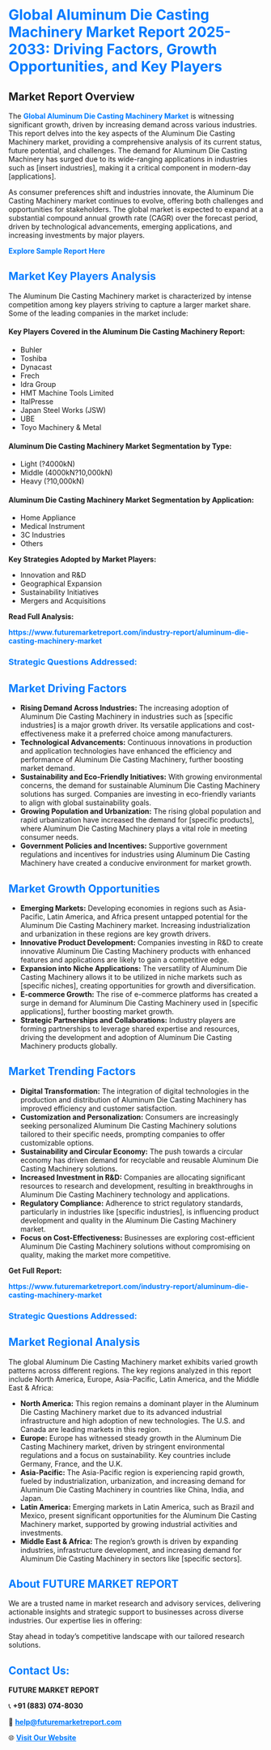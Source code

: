 <h1 style="color: #007BFF;">Global Aluminum Die Casting Machinery Market Report 2025-2033: Driving Factors, Growth Opportunities, and Key Players</h1>

<section id="overview">
<h2>Market Report Overview</h2>
<p>The <a href="https://www.futuremarketreport.com/industry-report/aluminum-die-casting-machinery-market" style="color: #007BFF; text-decoration: none;"><strong>Global Aluminum Die Casting Machinery Market</strong></a> is witnessing significant growth, driven by increasing demand across various industries. This report delves into the key aspects of the Aluminum Die Casting Machinery market, providing a comprehensive analysis of its current status, future potential, and challenges. The demand for Aluminum Die Casting Machinery has surged due to its wide-ranging applications in industries such as [insert industries], making it a critical component in modern-day [applications].</p>
<p>As consumer preferences shift and industries innovate, the Aluminum Die Casting Machinery market continues to evolve, offering both challenges and opportunities for stakeholders. The global market is expected to expand at a substantial compound annual growth rate (CAGR) over the forecast period, driven by technological advancements, emerging applications, and increasing investments by major players.</p>
</section>

<section id="overview">
<p><a href="https://www.futuremarketreport.com/request-sample/reportId=96540" style="color: #007BFF; text-decoration: none;"><strong>Explore Sample Report Here</strong></a></p>
</section>

<section id="key-players">
<h2 style="color: #007BFF;">Market Key Players Analysis</h2>
<p>The Aluminum Die Casting Machinery market is characterized by intense competition among key players striving to capture a larger market share. Some of the leading companies in the market include:</p>
<h4>Key Players Covered in the Aluminum Die Casting Machinery Report:</h4>
<ul><li>Buhler</li><li>Toshiba</li><li>Dynacast</li><li>Frech</li><li>Idra Group</li><li>HMT Machine Tools Limited</li><li>ItalPresse</li><li>Japan Steel Works (JSW)</li><li>UBE</li><li>Toyo Machinery &amp; Metal</li></ul>
<h4>Aluminum Die Casting Machinery Market Segmentation by Type:</h4>
<ul><li>Light (?4000kN)</li><li>Middle (4000kN?10,000kN)</li><li>Heavy (?10,000kN)</li></ul>

<h4>Aluminum Die Casting Machinery Market Segmentation by Application:</h4>
<ul><li>Home Appliance</li><li>Medical Instrument</li><li>3C Industries</li><li>Others</li></ul>
<p><strong>Key Strategies Adopted by Market Players:</strong></p>
<ul>
<li>Innovation and R&D</li>
<li>Geographical Expansion</li>
<li>Sustainability Initiatives</li>
<li>Mergers and Acquisitions</li>
</ul>
</section>

<section>
<p><strong>Read Full Analysis: </strong></p><a href="https://www.futuremarketreport.com/industry-report/aluminum-die-casting-machinery-market" style="color: #007BFF; text-decoration: none;"><strong>https://www.futuremarketreport.com/industry-report/aluminum-die-casting-machinery-market</strong></a>
<h3 style="color: #007BFF;">Strategic Questions Addressed:</h3>
</section>

<section id="driving-factors">
<h2 style="color: #007BFF;">Market Driving Factors</h2>
<ul>
<li><strong>Rising Demand Across Industries:</strong> The increasing adoption of Aluminum Die Casting Machinery in industries such as [specific industries] is a major growth driver. Its versatile applications and cost-effectiveness make it a preferred choice among manufacturers.</li>
<li><strong>Technological Advancements:</strong> Continuous innovations in production and application technologies have enhanced the efficiency and performance of Aluminum Die Casting Machinery, further boosting market demand.</li>
<li><strong>Sustainability and Eco-Friendly Initiatives:</strong> With growing environmental concerns, the demand for sustainable Aluminum Die Casting Machinery solutions has surged. Companies are investing in eco-friendly variants to align with global sustainability goals.</li>
<li><strong>Growing Population and Urbanization:</strong> The rising global population and rapid urbanization have increased the demand for [specific products], where Aluminum Die Casting Machinery plays a vital role in meeting consumer needs.</li>
<li><strong>Government Policies and Incentives:</strong> Supportive government regulations and incentives for industries using Aluminum Die Casting Machinery have created a conducive environment for market growth.</li>
</ul>
</section>

<section id="growth-opportunities">
<h2 style="color: #007BFF;">Market Growth Opportunities</h2>
<ul>
<li><strong>Emerging Markets:</strong> Developing economies in regions such as Asia-Pacific, Latin America, and Africa present untapped potential for the Aluminum Die Casting Machinery market. Increasing industrialization and urbanization in these regions are key growth drivers.</li>
<li><strong>Innovative Product Development:</strong> Companies investing in R&D to create innovative Aluminum Die Casting Machinery products with enhanced features and applications are likely to gain a competitive edge.</li>
<li><strong>Expansion into Niche Applications:</strong> The versatility of Aluminum Die Casting Machinery allows it to be utilized in niche markets such as [specific niches], creating opportunities for growth and diversification.</li>
<li><strong>E-commerce Growth:</strong> The rise of e-commerce platforms has created a surge in demand for Aluminum Die Casting Machinery used in [specific applications], further boosting market growth.</li>
<li><strong>Strategic Partnerships and Collaborations:</strong> Industry players are forming partnerships to leverage shared expertise and resources, driving the development and adoption of Aluminum Die Casting Machinery products globally.</li>
</ul>
</section>

<section id="trending-factors">
<h2 style="color: #007BFF;">Market Trending Factors</h2>
<ul>
<li><strong>Digital Transformation:</strong> The integration of digital technologies in the production and distribution of Aluminum Die Casting Machinery has improved efficiency and customer satisfaction.</li>
<li><strong>Customization and Personalization:</strong> Consumers are increasingly seeking personalized Aluminum Die Casting Machinery solutions tailored to their specific needs, prompting companies to offer customizable options.</li>
<li><strong>Sustainability and Circular Economy:</strong> The push towards a circular economy has driven demand for recyclable and reusable Aluminum Die Casting Machinery solutions.</li>
<li><strong>Increased Investment in R&D:</strong> Companies are allocating significant resources to research and development, resulting in breakthroughs in Aluminum Die Casting Machinery technology and applications.</li>
<li><strong>Regulatory Compliance:</strong> Adherence to strict regulatory standards, particularly in industries like [specific industries], is influencing product development and quality in the Aluminum Die Casting Machinery market.</li>
<li><strong>Focus on Cost-Effectiveness:</strong> Businesses are exploring cost-efficient Aluminum Die Casting Machinery solutions without compromising on quality, making the market more competitive.</li>
</ul>
</section>

<section>
<p><strong>Get Full Report: </strong></p><a href="https://www.futuremarketreport.com/industry-report/aluminum-die-casting-machinery-market" style="color: #007BFF; text-decoration: none;"><strong>https://www.futuremarketreport.com/industry-report/aluminum-die-casting-machinery-market</strong></a>
<h3 style="color: #007BFF;">Strategic Questions Addressed:</h3>
</section>


<section id="regional-analysis">
<h2 style="color: #007BFF;">Market Regional Analysis</h2>
<p>The global Aluminum Die Casting Machinery market exhibits varied growth patterns across different regions. The key regions analyzed in this report include North America, Europe, Asia-Pacific, Latin America, and the Middle East & Africa:</p>
<ul>
<li><strong>North America:</strong> This region remains a dominant player in the Aluminum Die Casting Machinery market due to its advanced industrial infrastructure and high adoption of new technologies. The U.S. and Canada are leading markets in this region.</li>
<li><strong>Europe:</strong> Europe has witnessed steady growth in the Aluminum Die Casting Machinery market, driven by stringent environmental regulations and a focus on sustainability. Key countries include Germany, France, and the U.K.</li>
<li><strong>Asia-Pacific:</strong> The Asia-Pacific region is experiencing rapid growth, fueled by industrialization, urbanization, and increasing demand for Aluminum Die Casting Machinery in countries like China, India, and Japan.</li>
<li><strong>Latin America:</strong> Emerging markets in Latin America, such as Brazil and Mexico, present significant opportunities for the Aluminum Die Casting Machinery market, supported by growing industrial activities and investments.</li>
<li><strong>Middle East & Africa:</strong> The region’s growth is driven by expanding industries, infrastructure development, and increasing demand for Aluminum Die Casting Machinery in sectors like [specific sectors].</li>
</ul>
</section>

<footer>
<h2 style="color: #007BFF;">About FUTURE MARKET REPORT</h2>
<p>We are a trusted name in market research and advisory services, delivering actionable insights and strategic support to businesses across diverse industries. Our expertise lies in offering:</p>

<p>Stay ahead in today’s competitive landscape with our tailored research solutions.</p>

<h2 style="color: #007BFF;">Contact Us:</h2>
<p><strong>FUTURE MARKET REPORT</strong></p>
<p>📞 <strong>+91 (883) 074-8030</strong></p>
<p>📧 <strong><a href="mailto:help@futuremarketreport.com" style="color: #007BFF;">help@futuremarketreport.com</a></strong></p>
<p>🌐 <strong><a href="https://www.futuremarketreport.com/" style="color: #007BFF;">Visit Our Website</a></strong></p>
</footer>